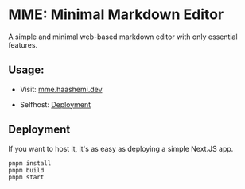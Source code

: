 # MME: Minimal Markdown Editor

A simple and minimal web-based markdown editor with only essential features.

## Usage:

- Visit: [mme.haashemi.dev](https://mme.haashemi.dev)

- Selfhost: [Deployment](#deployment)

## Deployment

If you want to host it, it's as easy as deploying a simple Next.JS app.

```
pnpm install
pnpm build
pnpm start
```

